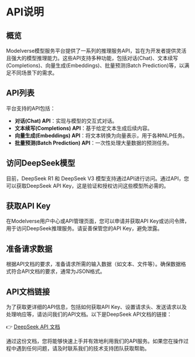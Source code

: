 # API说明

## 概览
Modelverse模型服务平台提供了一系列的推理服务API，旨在为开发者提供灵活且强大的模型推理能力。这些API支持多种功能，包括对话(Chat)、文本续写(Completions)、向量生成(Embeddings)、批量预测(Batch Prediction)等，以满足不同场景下的需求。

## API列表
平台支持的API包括：
- **对话(Chat) API**：实现与模型的交互式对话。
- **文本续写(Completions) API**：基于给定文本生成后续内容。
- **向量生成(Embeddings) API**：将文本转换为向量表示，用于各种NLP任务。
- **批量预测(Batch Prediction) API**：一次性处理大量数据的预测任务。

## 访问DeepSeek模型
目前，DeepSeek R1 和 DeepSeek V3 模型支持通过API进行访问。通过API，您可以获取DeepSeek API Key，这是验证和授权访问这些模型所必需的。

## 获取API Key
在Modelverse用户中心或API管理页面，您可以申请并获取API Key或访问令牌，用于访问DeepSeek推理服务。请妥善保管您的API Key，避免泄露。

## 准备请求数据
根据API文档的要求，准备请求所需的输入数据（如文本、文件等）。确保数据格式符合API文档的要求，通常为JSON格式。

## API文档链接
为了获取更详细的API信息，包括如何获取API Key、设置请求头、发送请求以及处理响应等，请访问我们的API文档。以下是DeepSeek API文档的链接：

👉 [DeepSeek API 文档](<实际链接>)

通过这份文档，您将能够快速上手并有效地利用我们的API服务。如果您在操作过程中遇到任何问题，请及时联系我们的技术支持团队获取帮助。
